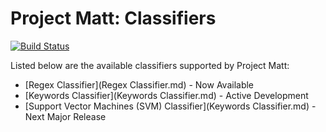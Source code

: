 Project Matt: Classifiers
=========================

[![Build Status](https://travis-ci.org/OElesin/project-matt.svg?branch=master)](https://travis-ci.org/OElesin/project-matt)

Listed below are the available classifiers supported by Project Matt:

- [Regex Classifier](Regex Classifier.md) - Now Available
- [Keywords Classifier](Keywords Classifier.md) - Active Development
- [Support Vector Machines (SVM) Classifier](Keywords Classifier.md) - Next Major Release